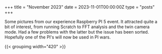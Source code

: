 +++
title = "November 2023"
date = 2023-11-01T00:00:00Z
type = "posts"
+++

Some pictures from our experience Raspberry PI 5 event.
It attracted quite a bit of interest, from running Scratch to FFT analysis and the twin camera mode.
Had a few problems with the latter but the issue has been sorted.
Hopefully one of the PI's will now be used in PI wars.

{{< groupimg width="420" >}}
